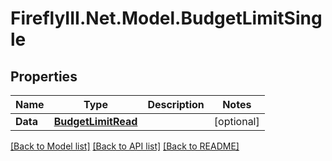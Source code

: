 # FireflyIII.Net.Model.BudgetLimitSingle
## Properties

Name | Type | Description | Notes
------------ | ------------- | ------------- | -------------
**Data** | [**BudgetLimitRead**](BudgetLimitRead.md) |  | [optional] 

[[Back to Model list]](../README.md#documentation-for-models) [[Back to API list]](../README.md#documentation-for-api-endpoints) [[Back to README]](../README.md)


